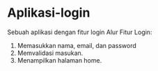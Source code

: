 # Aplikasi-login
Sebuah aplikasi dengan fitur login
Alur Fitur Login:
1. Memasukkan nama, email, dan password
2. Memvalidasi masukan.
3. Menampilkan halaman home.

